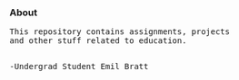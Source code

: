 <h3>About</h3>
<pre>
This repository contains assignments, projects
and other stuff related to education.

-Undergrad Student Emil Bratt
</pre>
